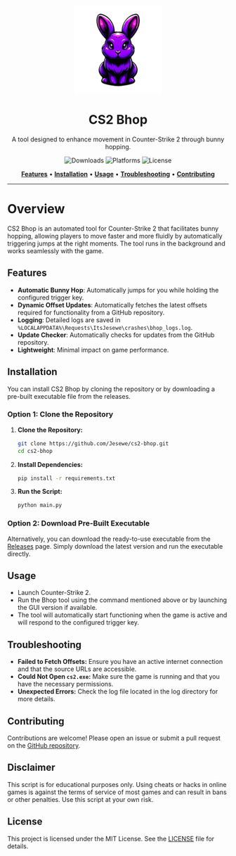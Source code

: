 <div align="center">
   <img src="src/img/icon.png" alt="CS2 Bhop" width="200" height="200"> 
   <h1>CS2 Bhop</h1> 
   <p>A tool designed to enhance movement in Counter-Strike 2 through bunny hopping.</p> 

   ![Downloads](https://img.shields.io/github/downloads/jesewe/cs2-bhop/total?style=for-the-badge&logo=github&color=D5006D)
   ![Platforms](https://img.shields.io/badge/platform-Windows-blue?style=for-the-badge&color=D5006D)
   ![License](https://img.shields.io/github/license/jesewe/cs2-bhop?style=for-the-badge&color=D5006D)
   
   <a href="#features"><strong>Features</strong></a> •
   <a href="#installation"><strong>Installation</strong></a> •
   <a href="#usage"><strong>Usage</strong></a> •
   <a href="#troubleshooting"><strong>Troubleshooting</strong></a> •
   <a href="#contributing"><strong>Contributing</strong></a>
</div>

---

# Overview
CS2 Bhop is an automated tool for Counter-Strike 2 that facilitates bunny hopping, allowing players to move faster and more fluidly by automatically triggering jumps at the right moments. The tool runs in the background and works seamlessly with the game.

## Features
- **Automatic Bunny Hop**: Automatically jumps for you while holding the configured trigger key.
- **Dynamic Offset Updates**: Automatically fetches the latest offsets required for functionality from a GitHub repository.
- **Logging**: Detailed logs are saved in `%LOCALAPPDATA%\Requests\ItsJesewe\crashes\bhop_logs.log`.
- **Update Checker**: Automatically checks for updates from the GitHub repository.
- **Lightweight**: Minimal impact on game performance.

## Installation

You can install CS2 Bhop by cloning the repository or by downloading a pre-built executable file from the releases.

### Option 1: Clone the Repository

1. **Clone the Repository:**
   ```bash
   git clone https://github.com/Jesewe/cs2-bhop.git
   cd cs2-bhop
   ```

2. **Install Dependencies:**
   ```bash
   pip install -r requirements.txt
   ```

3. **Run the Script:**
   ```bash
   python main.py
   ```

### Option 2: Download Pre-Built Executable

Alternatively, you can download the ready-to-use executable from the [Releases](https://github.com/Jesewe/cs2-bhop/releases) page. Simply download the latest version and run the executable directly.

## Usage
- Launch Counter-Strike 2.
- Run the Bhop tool using the command mentioned above or by launching the GUI version if available.
- The tool will automatically start functioning when the game is active and will respond to the configured trigger key.

## Troubleshooting
- **Failed to Fetch Offsets:** Ensure you have an active internet connection and that the source URLs are accessible.
- **Could Not Open `cs2.exe`:** Make sure the game is running and that you have the necessary permissions.
- **Unexpected Errors:** Check the log file located in the log directory for more details.

## Contributing
Contributions are welcome! Please open an issue or submit a pull request on the [GitHub repository](https://github.com/Jesewe/cs2-bhop).

## Disclaimer
This script is for educational purposes only. Using cheats or hacks in online games is against the terms of service of most games and can result in bans or other penalties. Use this script at your own risk.

## License
This project is licensed under the MIT License. See the [LICENSE](LICENSE) file for details.
